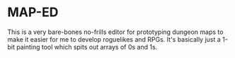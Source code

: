 # MAP-ED

This is a very bare-bones no-frills editor for prototyping dungeon maps to make it easier for me to develop roguelikes and RPGs. It's basically just a 1-bit painting tool which spits out arrays of 0s and 1s.
